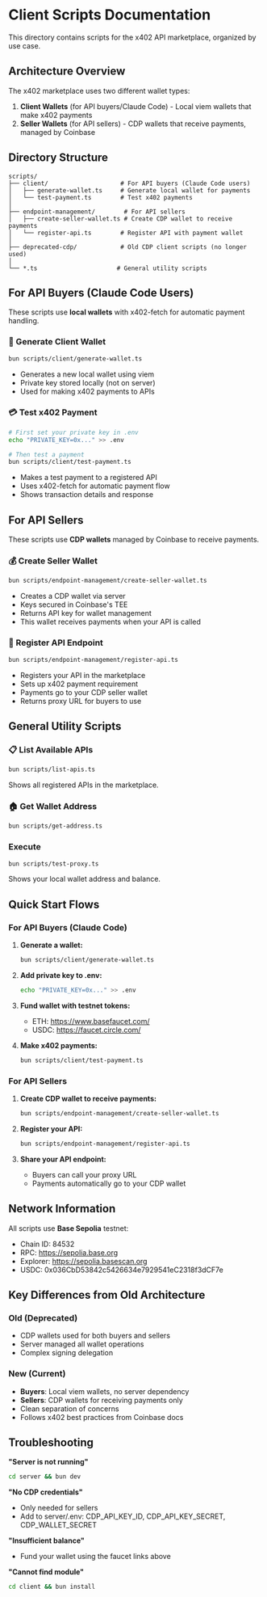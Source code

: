 # Client Scripts Documentation

This directory contains scripts for the x402 API marketplace, organized by use case.

## Architecture Overview

The x402 marketplace uses two different wallet types:

1. **Client Wallets** (for API buyers/Claude Code) - Local viem wallets that make x402 payments
2. **Seller Wallets** (for API sellers) - CDP wallets that receive payments, managed by Coinbase

## Directory Structure

```
scripts/
├── client/                    # For API buyers (Claude Code users)
│   ├── generate-wallet.ts     # Generate local wallet for payments
│   └── test-payment.ts        # Test x402 payments
│
├── endpoint-management/        # For API sellers
│   ├── create-seller-wallet.ts # Create CDP wallet to receive payments
│   └── register-api.ts        # Register API with payment wallet
│
├── deprecated-cdp/            # Old CDP client scripts (no longer used)
│
└── *.ts                      # General utility scripts
```

## For API Buyers (Claude Code Users)

These scripts use **local wallets** with x402-fetch for automatic payment handling.

### 🔑 Generate Client Wallet

```bash
bun scripts/client/generate-wallet.ts
```
- Generates a new local wallet using viem
- Private key stored locally (not on server)
- Used for making x402 payments to APIs

### 💳 Test x402 Payment

```bash
# First set your private key in .env
echo "PRIVATE_KEY=0x..." >> .env

# Then test a payment
bun scripts/client/test-payment.ts
```
- Makes a test payment to a registered API
- Uses x402-fetch for automatic payment flow
- Shows transaction details and response

## For API Sellers

These scripts use **CDP wallets** managed by Coinbase to receive payments.

### 💰 Create Seller Wallet

```bash
bun scripts/endpoint-management/create-seller-wallet.ts
```
- Creates a CDP wallet via server
- Keys secured in Coinbase's TEE
- Returns API key for wallet management
- This wallet receives payments when your API is called

### 📝 Register API Endpoint

```bash
bun scripts/endpoint-management/register-api.ts
```
- Registers your API in the marketplace
- Sets up x402 payment requirement
- Payments go to your CDP seller wallet
- Returns proxy URL for buyers to use

## General Utility Scripts

### 📋 List Available APIs

```bash
bun scripts/list-apis.ts
```
Shows all registered APIs in the marketplace.

### 🏠 Get Wallet Address

```bash
bun scripts/get-address.ts
```
### Execute 

```bash
bun scripts/test-proxy.ts 
```


Shows your local wallet address and balance.

## Quick Start Flows

### For API Buyers (Claude Code)

1. **Generate a wallet:**
   ```bash
   bun scripts/client/generate-wallet.ts
   ```

2. **Add private key to .env:**
   ```bash
   echo "PRIVATE_KEY=0x..." >> .env
   ```

3. **Fund wallet with testnet tokens:**
   - ETH: https://www.basefaucet.com/
   - USDC: https://faucet.circle.com/

4. **Make x402 payments:**
   ```bash
   bun scripts/client/test-payment.ts
   ```

### For API Sellers

1. **Create CDP wallet to receive payments:**
   ```bash
   bun scripts/endpoint-management/create-seller-wallet.ts
   ```

2. **Register your API:**
   ```bash
   bun scripts/endpoint-management/register-api.ts
   ```

3. **Share your API endpoint:**
   - Buyers can call your proxy URL
   - Payments automatically go to your CDP wallet

## Network Information

All scripts use **Base Sepolia** testnet:
- Chain ID: 84532
- RPC: https://sepolia.base.org
- Explorer: https://sepolia.basescan.org
- USDC: 0x036CbD53842c5426634e7929541eC2318f3dCF7e

## Key Differences from Old Architecture

### Old (Deprecated)
- CDP wallets used for both buyers and sellers
- Server managed all wallet operations
- Complex signing delegation

### New (Current)
- **Buyers**: Local viem wallets, no server dependency
- **Sellers**: CDP wallets for receiving payments only
- Clean separation of concerns
- Follows x402 best practices from Coinbase docs

## Troubleshooting

**"Server is not running"**
```bash
cd server && bun dev
```

**"No CDP credentials"**
- Only needed for sellers
- Add to server/.env: CDP_API_KEY_ID, CDP_API_KEY_SECRET, CDP_WALLET_SECRET

**"Insufficient balance"**
- Fund your wallet using the faucet links above

**"Cannot find module"**
```bash
cd client && bun install
```